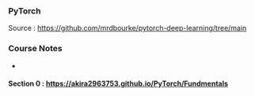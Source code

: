 ### PyTorch

Source : https://github.com/mrdbourke/pytorch-deep-learning/tree/main  

### Course Notes 
-
#### Section 0 : https://akira2963753.github.io/PyTorch/Fundmentals
